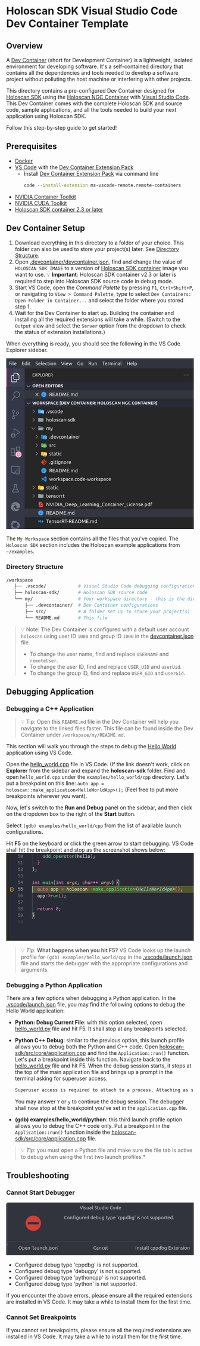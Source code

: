 # Holoscan SDK Visual Studio Code Dev Container Template

## Overview

A [Dev Container](https://containers.dev/) (short for Development Container) is a lightweight, isolated environment for developing software. It's a self-contained directory that contains all the dependencies and tools needed to develop a software project without polluting the host machine or interfering with other projects.

This directory contains a pre-configured Dev Container designed for [Holoscan SDK](https://developer.nvidia.com/holoscan-sdk) using the [Holoscan NGC Container](https://catalog.ngc.nvidia.com/orgs/nvidia/teams/clara-holoscan/containers/holoscan) with [Visual Studio Code](https://code.visualstudio.com/). This Dev Container comes with the complete Holoscan SDK and source code, sample applications, and all the tools needed to build your next application using Holoscan SDK.

Follow this step-by-step guide to get started!

## Prerequisites

- [Docker](https://www.docker.com/)
- [VS Code](https://code.visualstudio.com/) with the [Dev Container Extension Pack](https://marketplace.visualstudio.com/items?itemName=ms-vscode-remote.remote-containers)
  - Install [Dev Container Extension Pack](https://marketplace.visualstudio.com/items?itemName=ms-vscode-remote.remote-containers) via command line
    ```bash
    code --install-extension ms-vscode-remote.remote-containers
    ```
- [NVIDIA Container Toolkit](https://docs.nvidia.com/datacenter/cloud-native/container-toolkit/latest/install-guide.html)
- [NVIDIA CUDA Toolkit](https://developer.nvidia.com/cuda-downloads)
- [Holoscan SDK container 2.3 or later](https://catalog.ngc.nvidia.com/orgs/nvidia/teams/clara-holoscan/containers/holoscan)

## Dev Container Setup

1. Download everything in this directory to a folder of your choice. This folder can also be used to store your project(s) later. See [Directory Structure](#directory-structure).
2. Open [.devcontainer/devcontainer.json](.devcontainer/devcontainer.json#L10), find and change the value of `HOLOSCAN_SDK_IMAGE` to a version of [Holoscan SDK container](https://catalog.ngc.nvidia.com/orgs/nvidia/teams/clara-holoscan/containers/holoscan) image you want to use.
  💡  **Important**: Holoscan SDK container v2.3 or later is required to step into Holoscan SDK source code in debug mode.
3. Start VS Code, open the *Command Palette* by pressing `F1`, `Ctrl+Shift+P`, or navigating to `View > Command Palette`, type to select `Dev Containers: Open Folder in Container...` and select the folder where you stored step 1.
4. Wait for the Dev Container to start up. Building the container and installing all the required extensions will take a while. (Switch to the `Output` view and select the `Server` option from the dropdown to check the status of extension installations.)

When everything is ready, you should see the following in the VS Code Explorer sidebar.

![VS Code Explorer](./static/vscode-explorer.png)

The `My Workspace` section contains all the files that you've copied. The `Holoscan SDK` section includes the Holoscan example applications from `~/examples`.

### Directory Structure

```bash
/workspace
   ├── .vscode/            # Visual Studio Code debugging configuration files
   ├── holoscan-sdk/       # Holoscan SDK source code
   └── my/                 # Your workspace directory - this is the directory created and mounted from step 1 above.
       ├── .devcontainer/  # Dev Container configurations
       ├── src/            # A folder set up to store your project(s)
       └── README.md       # This file
```

> 💡 Note: The Dev Container is configured with a default user account `holoscan` using user ID `1000` and group ID `1000` in the [devcontainer.json](./.devcontainer/devcontainer.json) file. <br />
>  - To change the user name, find and replace `USERNAME` and `remoteUser`.<br />
>  - To change the user ID, find and replace `USER_UID` and `userUid`.<br />
>  - To change the group ID, find and replace `USER_GID` and `userGid`.<br />

## Debugging Application

### Debugging a C++ Application

> 💡 Tip: Open this `README.md` file in the Dev Container will help you navigate to the linked files faster.
     This file can be found inside the Dev Container under `/workspace/my/README.md`.

This section will walk you through the steps to debug the [Hello World](../holoscan-sdk/examples/hello_world/README.md) application using VS Code.

Open the [hello_world.cpp](../holoscan-sdk/examples/hello_world/cpp/hello_world.cpp#L55) file in VS Code. (If the link doesn't work, click on **Explorer** from the sidebar and expand the **holoscan-sdk** folder. Find and open `hello_world.cpp` under the `examples/hello_world/cpp` directory.
Let's put a breakpoint on this line: `auto app = holoscan::make_application<HelloWorldApp>();` (Feel free to put more breakpoints wherever you want).

Now, let's switch to the **Run and Debug** panel on the sidebar, and then click on the dropdown box to the right of the **Start** button.

Select `(gdb) examples/hello_world/cpp` from the list of available launch configurations.

Hit **F5** on the keyboard or click the green arrow to start debugging. VS Code shall hit the breakpoint and stop as the screenshot shows below:
![VS Code Breakpoint](./static/vscode-breakpoint.png)

> 💡 *Tip*: **What happens when you hit F5?** VS Code looks up the launch profile for `(gdb) examples/hello_world/cpp` in the [.vscode/launch.json](../.vscode/launch.json) file and starts the debugger with the appropriate configurations and arguments.


### Debugging a Python Application

There are a few options when debugging a Python application. In the [.vscode/launch.json](../.vscode/launch.json) file, you may find the following options to debug the Hello World application:

* **Python: Debug Current File**: with this option selected, open [hello_world.py](../holoscan-sdk/examples/hello_world/python/hello_world.py) file and hit F5. It shall stop at any breakpoints selected.
* **Python C++ Debug**: similar to the previous option, this launch profile allows you to debug both the Python and C++ code.
  Open [holoscan-sdk/src/core/application.cpp](../holoscan-sdk/src/core/application.cpp#L209) and find the `Application::run()` function. Let's put a breakpoint inside this function. Navigate back to the [hello_world.py](../holoscan-sdk/examples/hello_world/python/hello_world.py) file and hit F5. When the debug session starts, it stops at the top of the main application file and brings up a prompt in the terminal asking for superuser access.

  ```bash
  Superuser access is required to attach to a process. Attaching as superuser can potentially harm your computer. Do you want to continue? [y/N]
  ```

  You may answer `Y` or `y` to continue the debug session. The debugger shall now stop at the breakpoint you've set in the `application.cpp` file.

* **(gdb) examples/hello_world/python**: this third launch profile option allows you to debug the C++ code only.  Put a breakpoint in the `Application::run()` function inside the [holoscan-sdk/src/core/application.cpp](../holoscan-sdk/src/core/application.cpp#L209) file.

> 💡 *Tip*: you must open a Python file and make sure the file tab is active to debug when using the first two launch profiles.*


## Troubleshooting

### Cannot Start Debugger

![VS Code Missing Debugging Tools](static/vscode-missing-cppdbg.png)

* Configured debug type 'cppdbg' is not supported.
* Configured debug type 'debugpy' is not supported.
* Configured debug type 'pythoncpp' is not supported.
* Configured debug type 'python' is not supported.

If you encounter the above errors, please ensure all the required extensions are installed in VS Code. It may take a while to install them for the first time.

### Cannot Set Breakpoints

If you cannot set breakpoints, please ensure all the required extensions are installed in VS Code. It may take a while to install them for the first time.
